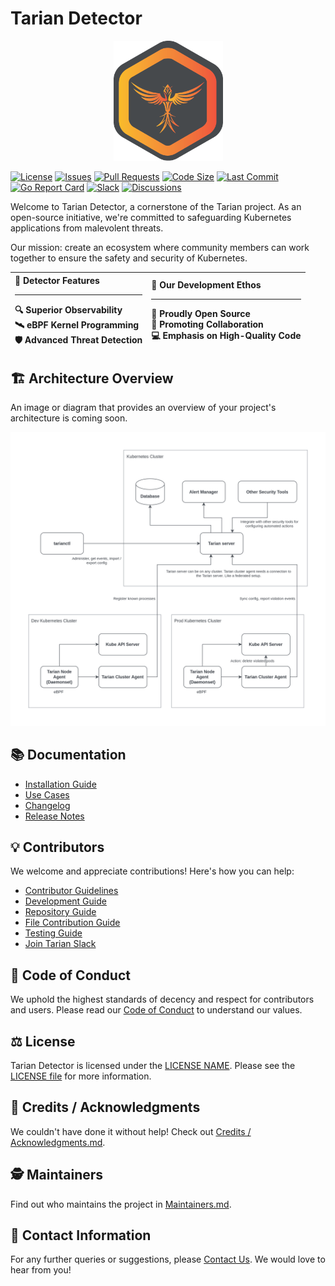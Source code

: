 # Tarian Detector
<p align="center"><img src="tarian-logo.png" width="175"></p>


[![License](https://img.shields.io/github/license/intelops/tarian-detector)](https://github.com/intelops/tarian-detector/blob/main/LICENSE)
[![Issues](https://img.shields.io/github/issues/intelops/tarian-detector)](https://github.com/intelops/tarian-detector/issues)
[![Pull Requests](https://img.shields.io/github/issues-pr/intelops/tarian-detector)](https://github.com/intelops/tarian-detector/pulls)
[![Code Size](https://img.shields.io/github/languages/code-size/intelops/tarian-detector)](https://github.com/intelops/tarian-detector)
[![Last Commit](https://img.shields.io/github/last-commit/intelops/tarian-detector)](https://github.com/intelops/tarian-detector/commits/main)
[![Go Report Card](https://goreportcard.com/badge/github.com/intelops/tarian-detector)](https://goreportcard.com/report/github.com/intelops/tarian-detector)
[![Slack](https://img.shields.io/badge/Join%20Our%20Community-Slack-blue)](https://join.slack.com/t/kube-tarian/shared_invite/zt-118iqu4g6-wopEIyjqD_uy5uXRDChaLA)
[![Discussions](https://img.shields.io/badge/Got%20Questions%3F-Discussions-Violet)](https://github.com/intelops/tarian-detector/discussions)



Welcome to Tarian Detector, a cornerstone of the Tarian project. As an open-source initiative, we're committed to safeguarding Kubernetes applications from malevolent threats.

Our mission: create an ecosystem where community members can work together to ensure the safety and security of Kubernetes.


| 🚧 **Detector Features** <hr> 🔍 Superior Observability <br> 🛰️ eBPF Kernel Programming <br> 🛡️ Advanced Threat Detection | 🔧 **Our Development Ethos** <hr> 🐙 Proudly Open Source <br> 🔗 Promoting Collaboration <br> 💻 Emphasis on High-Quality Code |
|:--|:--|

## 🏗️ Architecture Overview

An image or diagram that provides an overview of your project's architecture is coming soon.

![Tarian Architecture Overview](/public/images/architecture-diagram.png)

## 📚 Documentation

- [Installation Guide](/public/documentations/Installation_Guide.md)
- [Use Cases](/public/documentations/Use_Case.md)
- [Changelog](/CHANGELOG.md)
- [Release Notes](/RELEASENOTES.md)


## 💡 Contributors 

We welcome and appreciate contributions! Here's how you can help:

- [Contributor Guidelines](/public/documentations/Contributor_Guidelines.md)
- [Development Guide](/public/documentations/Development_Guide.md)
- [Repository Guide](/public/documentations/Repository_Structure.md)
- [File Contribution Guide](/public/documentations/File_Contribution%20_Guide.md)
- [Testing Guide](/public/documentations/)
- [Join Tarian Slack](https://join.slack.com/t/kube-tarian/shared_invite/zt-118iqu4g6-wopEIyjqD_uy5uXRDChaLA)


## 🚦 Code of Conduct

We uphold the highest standards of decency and respect for contributors and users. Please read our [Code of Conduct](/Code_of_Conduct.md) to understand our values.

## ⚖️ License

Tarian Detector is licensed under the [LICENSE NAME](LICENSE). Please see the [LICENSE file](LICENSE) for more information.

## 🎉 Credits / Acknowledgments

We couldn't have done it without help! Check out [Credits / Acknowledgments.md](/Credits_Acknowledgement.md).

## 🕵️ Maintainers

Find out who maintains the project in [Maintainers.md](/Maintainers.md).

## 📧 Contact Information

For any further queries or suggestions, please [Contact Us](https://intelops.ai/contact/). We would love to hear from you!